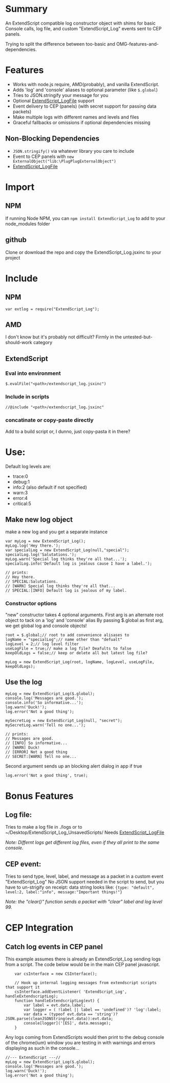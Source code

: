 # Summary
An ExtendScript compatible log constructor object with shims for basic Console calls,
log file, and custom "ExtendScript_Log" events sent to CEP panels.

Trying to split the difference between too-basic and OMG-features-and-dependencies.

# Features
- Works with node.js require, AMD(probably), and vanilla ExtendScript.
- Adds 'log' and 'console' aliases to optional parameter (like `$.global`)
- Tries to JSON.stringify your message for you
- Optional [ExtendScript_LogFile](https://github.com/MaxJohnson/extendscript_logfile) support
- Event delivery to CEP (panels) (with secret support for passing data packets)
- Make multiple logs with different names and levels and files
- Graceful fallbacks or omissions if optional dependencies missing

## Non-Blocking Dependencies
- `JSON.stringify()` via whatever library you care to include
- Event to CEP panels with `new ExternalObject("lib:\PlugPlugExternalObject")`
- [ExtendScript_LogFile](https://github.com/MaxJohnson/extendscript_logfile)

# Import
## NPM
If running Node NPM, you can `npm install ExtendScript_Log` to add to your node_modules folder
## github
Clone or download the repo and copy the ExtendScript_Log.jsxinc to your project

# Include

## NPM
`var extlog = require("ExtendScript_Log");`

## AMD
I don't know but it's probably not difficult? Firmly in the untested-but-should-work category

## ExtendScript
### Eval into environment
`$.evalFile("<path>/extendscript_log.jsxinc")`

### Include in scripts
`//@include "<path>/extendscript_log.jsxinc"`

### concatinate or copy-paste directly
Add to a build script or, I dunno, just copy-pasta it in there?

# Use:
Default log levels are:
* trace:0
* debug:1
* info:2 (also default if not specified)
* warn:3
* error:4
* critical:5

## Make new log object
make a new log and you get a separate instance
```
var myLog = new ExtendScript_Log();
myLog.log('Hey there.');
var specialLog = new ExtendScript_Log(null,"special");
specialLog.log('Salutations.');
myLog.warn('Special log thinks they're all that...');
specialLog.info('Default log is jealous cause I have a label.');

// prints:
// Hey there.
// SPECIAL:Salutations.
// [WARN] Special log thinks they're all that...
// SPECIAL:[INFO] Default log is jealous of my label.
```
### Constructor options
"new" constructor takes 4 optional arguments.
First arg is an alternate root object to tack on a 'log' and 'console' alias
By passing $.global as first arg, we get global log and console objects!

```
root = $.global;// root to add convenience alisases to
logName = "specialLog";// name other than "defualt"
logLevel = 2;// log level filter
useLogFile = true;// make a log file? Deafults to false
keepOldLogs = false;// keep or delete all but latest log file?

myLog = new ExtendScript_Log(root, logName, logLevel, useLogFile, keepOldLogs);
```

## Use the log
```
myLog = new ExtendScript_Log($.global);
console.log('Messages are good.');
console.info('So informative...');
log.warn('Duck!');
log.error('Not a good thing');

mySecretLog = new ExtendScript_Log(null, "secret");
mySecretLog.warn('Tell no one...');

// prints:
// Messages are good.
// [INFO] So informative...
// [WARN] Duck!
// [ERROR] Not a good thing
// SECRET:[WARN] Tell no one...
```

Second argument sends up an blocking alert dialog in app if true
```
log.error('Not a good thing', true);
```

# Bonus Features
## Log file:
Tries to make a log file in ./logs or to ~/Desktop/ExtendScript_Log_UnsavedScripts/
Needs [ExtendScript_LogFile](https://github.com/MaxJohnson/extendscript_logfile)

*Note: Differnt logs get different log files, even if they all print to the same console.*

## CEP event:
Tries to send type, level, label, and message as a packet in a custom event "ExtendScript_Log"
No JSON support needed in the script to send, but you have to un-strigify on receipt:
data string looks like: `{type: "default", level:2, label:"info", message:"Important things!"}`

*Note: the "clear()" function sends a packet with "clear" label and log level 99.*

# CEP Integration
## Catch log events in CEP panel
This example assumes there is already an ExtendScript_Log sending logs from a script. The code below would be in the main CEP panel javascript.
```
    var csInterface = new CSInterface();

    // Hook up internal logging messages from extendscript scripts that support it
    csInterface.addEventListener( 'ExtendScript_Log', handleExtendscriptLog);
    function handleExtendscriptLog(evt) {
        var label = evt.data.label;
        var logger = ( !label || label == 'undefined')? 'log':label;
        var data = (typeof evt.data == 'string')? JSON.parse(cleanJSONString(evt.data)):evt.data;
        console[logger]('[ES]', data.message);
    }
```
Any logs coming from ExtendScripts would then print to the debug console of the chrome(ium) window you are testing in with warnings and errors displaying as such in the console...
```
//--- ExtendScript ---//
myLog = new ExtendScript_Log($.global);
console.log('Messages are good.');
log.warn('Duck!');
log.error('Not a good thing');
```
